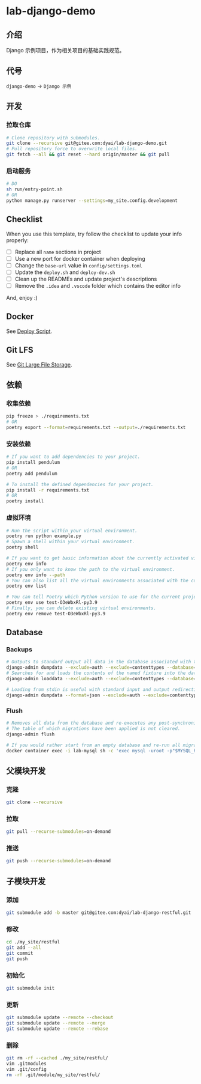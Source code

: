 # lab-django-demo

## 介绍

Django 示例项目，作为相关项目的基础实践规范。

## 代号

`django-demo` -> `Django 示例`

## 开发

### 拉取仓库

```bash
# Clone repository with submodules.
git clone --recursive git@gitee.com:dyai/lab-django-demo.git
# Pull repository force to overwrite local files.
git fetch --all && git reset --hard origin/master && git pull
```

### 启动服务

```bash
# DO
sh run/entry-point.sh
# OR
python manage.py runserver --settings=my_site.config.development
```

## Checklist

When you use this template, try follow the checklist to update your info properly:

- [ ] Replace all `name` sections in project
- [ ] Use a new port for docker container when deploying
- [ ] Change the `base-url` value in `config/settings.toml`
- [ ] Update the `deploy.sh` and `deploy-dev.sh`
- [ ] Clean up the READMEs and update project's descriptions
- [ ] Remove the `.idea` and `.vscode` folder which contains the editor info

And, enjoy :)

## Docker

See [Deploy Script](deploy.sh).

## Git LFS

See [Git Large File Storage](https://git-lfs.github.com/).

## 依赖

### 收集依赖

```bash
pip freeze > ./requirements.txt
# OR
poetry export --format=requirements.txt --output=./requirements.txt
```

### 安装依赖

```bash
# If you want to add dependencies to your project.
pip install pendulum
# OR
poetry add pendulum

# To install the defined dependencies for your project.
pip install -r requirements.txt
# OR
poetry install
```

### 虚拟环境

```bash
# Run the script within your virtual environment.
poetry run python example.py
# Spawn a shell within your virtual environment.
poetry shell

# If you want to get basic information about the currently activated virtual environment.
poetry env info
# If you only want to know the path to the virtual environment.
poetry env info --path
# You can also list all the virtual environments associated with the current project.
poetry env list

# You can tell Poetry which Python version to use for the current project.
poetry env use test-O3eWbxRl-py3.9
# Finally, you can delete existing virtual environments.
poetry env remove test-O3eWbxRl-py3.9
```

## Database

### Backups

```bash
# Outputs to standard output all data in the database associated with the named application(s).
django-admin dumpdata --exclude=auth --exclude=contenttypes --database=sqlite3 --output=foo/bar/my_data.json.gz
# Searches for and loads the contents of the named fixture into the database.
django-admin loaddata --exclude=auth --exclude=contenttypes --database=mysql foo/bar/my_data.json.gz

# Loading from stdin is useful with standard input and output redirections.
django-admin dumpdata --format=json --exclude=auth --exclude=contenttypes --database=sqlite3 | django-admin loaddata --format=json --exclude=auth --exclude=contenttypes --database=mysql -
```

### Flush

```bash
# Removes all data from the database and re-executes any post-synchronization handlers.
# The table of which migrations have been applied is not cleared.
django-admin flush

# If you would rather start from an empty database and re-run all migrations, you should drop and recreate the database and then run migrate instead.
docker container exec -i lab-mysql sh -c 'exec mysql -uroot -p"$MYSQL_ROOT_PASSWORD"' < 'DROP DATABASE IF EXISTS lab-django-demo;CREATE DATABASE IF NOT EXISTS lab-django-demo;'
```

## 父模块开发

### 克隆

```bash
git clone --recursive
```

### 拉取

```bash
git pull --recurse-submodules=on-demand
```

### 推送

```bash
git push --recurse-submodules=on-demand
```

## 子模块开发

### 添加

```bash
git submodule add -b master git@gitee.com:dyai/lab-django-restful.git ./my_site/restful
```

### 修改

```bash
cd ./my_site/restful
git add --all
git commit
git push
```

### 初始化

```bash
git submodule init
```

### 更新

```bash
git submodule update --remote --checkout
git submodule update --remote --merge
git submodule update --remote --rebase
```

### 删除

```bash
git rm -rf --cached ./my_site/restful/
vim .gitmodules
vim .git/config
rm -rf .git/module/my_site/restful/
```
